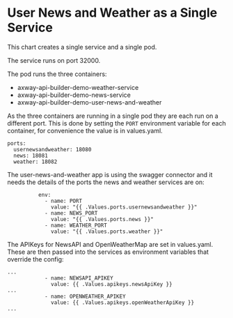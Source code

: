 # User News and Weather as a Single Service

This chart creates a single service and a single pod. 

The service runs on port 32000.

The pod runs the three containers:
- axway-api-builder-demo-weather-service
- axway-api-builder-demo-news-service
- axway-api-builder-demo-user-news-and-weather

As the three containers are running in a single pod they are each run on a different port. This is done by setting the ```PORT``` environment variable for each container, for convenience the value is in values.yaml.

```
ports:
  usernewsandweather: 18080
  news: 18081
  weather: 18082
```

The user-news-and-weather app is using the swagger connector and it needs the details of the ports the news and weather services are on:

```
          env:
            - name: PORT
              value: "{{ .Values.ports.usernewsandweather }}"
            - name: NEWS_PORT
              value: "{{ .Values.ports.news }}"
            - name: WEATHER_PORT
              value: "{{ .Values.ports.weather }}"
```

The APIKeys for NewsAPI and OpenWeatherMap are set in values.yaml. These are then passed into the services as environment variables that override the config:

```
...
            - name: NEWSAPI_APIKEY
              value: {{ .Values.apikeys.newsApiKey }}
...
            - name: OPENWEATHER_APIKEY
              value: {{ .Values.apikeys.openWeatherApiKey }}
...
```